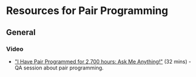 # Resources for Pair Programming

## General

### Video

- ["I Have Pair Programmed for 2,700 hours: Ask Me Anything!"](https://www.youtube.com/watch?v=rIcUXcyC6BA) (32 mins) - QA session about pair programming.
